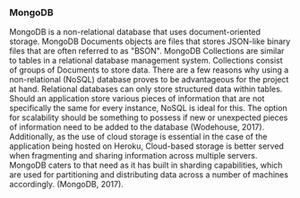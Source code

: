 ### MongoDB

MongoDB is a non-relational database that uses document-oriented storage. MongoDB Documents objects are files that stores JSON-like binary files that are often referred to as "BSON". MongoDB Collections are similar to tables in a relational database management system. Collections consist of groups of Documents to store data. There are a few reasons why using a non-relational (NoSQL) database proves to be advantageous for the project at hand. Relational databases can only store structured data within tables. Should an application store various pieces of information that are not specifically the same for every instance, NoSQL is ideal for this. The option for scalability should be something to possess if new or unexpected pieces of information need to be added to the database (Wodehouse, 2017). Additionally, as the use of cloud storage is essential in the case of the application being hosted on Heroku, Cloud-based storage is better served when fragmenting and sharing information across multiple servers. MongoDB caters to that need as it has built in sharding capabilities, which are used for partitioning and distributing data across a number of machines accordingly. (MongoDB, 2017).
